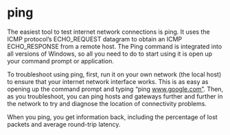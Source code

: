 # ping
The easiest tool to test internet network connections is ping. 
It uses the ICMP protocol’s ECHO_REQUEST datagram to obtain an ICMP ECHO_RESPONSE from a remote host. 
The Ping command is integrated into all versions of Windows, so all you need to do to start using it is open up your command prompt or application.

To troubleshoot using ping, first, run it on your own network (the local host) to ensure that your internet network interface works. 
This is as easy as opening up the command prompt and typing “ping www.google.com”. 
Then, as you troubleshoot, you can ping hosts and gateways further and further in the network to try and diagnose the location of connectivity problems.

When you ping, you get information back, including the percentage of lost packets and average round-trip latency.
